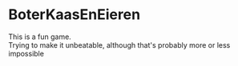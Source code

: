 # BoterKaasEnEieren
This is a fun game.<br>
Trying to make it unbeatable, although that's probably more or less impossible
